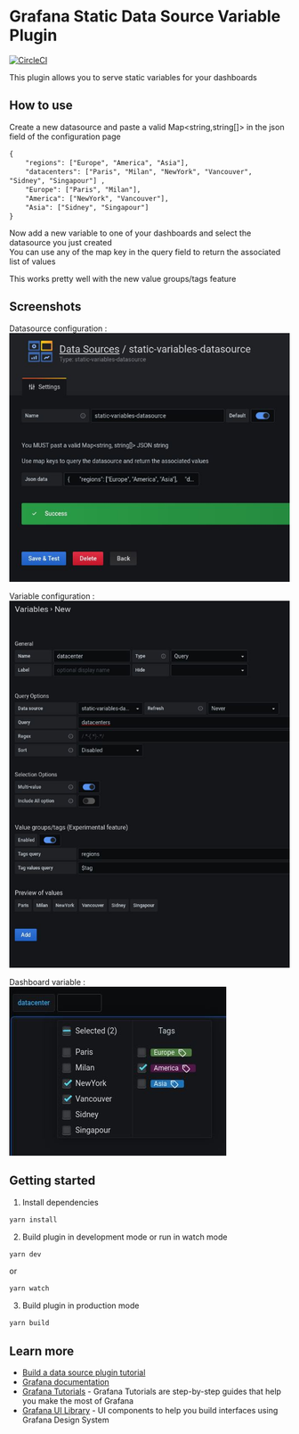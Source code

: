 # Grafana Static Data Source Variable Plugin

[![CircleCI](https://circleci.com/gh/criteo/grafana-static-variables-datasource/tree/main.svg?style=svg)](https://circleci.com/gh/criteo/grafana-static-variables-datasource/tree/main)

This plugin allows you to serve static variables for your dashboards

## How to use
Create a new datasource and paste a valid Map<string,string[]> in the json field of the configuration page  
```
{ 
    "regions": ["Europe", "America", "Asia"], 
    "datacenters": ["Paris", "Milan", "NewYork", "Vancouver", "Sidney", "Singapour"] ,
    "Europe": ["Paris", "Milan"],
    "America": ["NewYork", "Vancouver"],
    "Asia": ["Sidney", "Singapour"]
}
```

Now add a new variable to one of your dashboards and select the datasource you just created  
You can use any of the map key in the query field to return the associated list of values    

This works pretty well with the new value groups/tags feature

## Screenshots
Datasource configuration :  
![Datasource configuration](https://raw.githubusercontent.com/criteo/grafana-static-variables-datasource/main/screenshots/datasource_configuration.jpg)

Variable configuration :    
![Datasource configuration](https://raw.githubusercontent.com/criteo/grafana-static-variables-datasource/main/screenshots/variable_configuration.jpg)

Dashboard variable :  
![Datasource configuration](https://raw.githubusercontent.com/criteo/grafana-static-variables-datasource/main/screenshots/dashboard_variable.jpg)  

## Getting started
1. Install dependencies
```BASH
yarn install
```
2. Build plugin in development mode or run in watch mode
```BASH
yarn dev
```
or
```BASH
yarn watch
```
3. Build plugin in production mode
```BASH
yarn build
```

## Learn more
- [Build a data source plugin tutorial](https://grafana.com/tutorials/build-a-data-source-plugin)
- [Grafana documentation](https://grafana.com/docs/)
- [Grafana Tutorials](https://grafana.com/tutorials/) - Grafana Tutorials are step-by-step guides that help you make the most of Grafana
- [Grafana UI Library](https://developers.grafana.com/ui) - UI components to help you build interfaces using Grafana Design System
